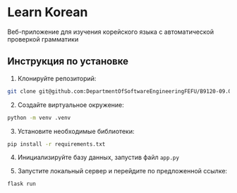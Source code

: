 # Learn Korean
Веб-приложение для изучения корейского языка с автоматической проверкой грамматики

## Инструкция по установке
1. Клонируйте репозиторий:
```bash
git clone git@github.com:DepartmentOfSoftwareEngineeringFEFU/B9120-09.03.04progin_Kassina_M_A.git
```

2. Создайте виртуальное окружение:
```bash
python -m venv .venv
```

3. Установите необходимые библиотеки:
```bash
pip install -r requirements.txt
```

4. Инициализируйте базу данных, запустив файл `app.py`

5. Запустите локальный сервер и перейдите по предложенной ссылке:
```bash
flask run
```